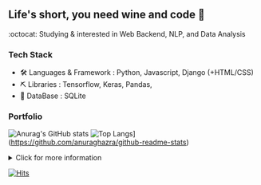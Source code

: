 ## Life's short, you need wine and code :wine_glass:

:octocat: Studying & interested in Web Backend, NLP, and Data Analysis

### Tech Stack
- 🛠 Languages & Framework : Python, Javascript, Django (+HTML/CSS) 
- ⛏ Libraries : Tensorflow, Keras, Pandas, 
- 🔋 DataBase : SQLite


### Portfolio
<div>
  
![Anurag's GitHub stats](https://github-readme-stats.vercel.app/api?username=vodkamitlime&show_icons=true&theme=onedark)
![Top Langs](https://github-readme-stats.vercel.app/api/top-langs/?username=vodkamitlime&layout=compact)](https://github.com/anuraghazra/github-readme-stats)
</div>

<details>
  <summary>Click for more information</summary>
  <pre>
  Coming Soon
  </pre>
</details>

<div align-center>
  
  [![Hits](https://hits.seeyoufarm.com/api/count/incr/badge.svg?url=https%3A%2F%2Fgithub.com%2Fvodkamitlime)](https://hits.seeyoufarm.com)
  
</div>

